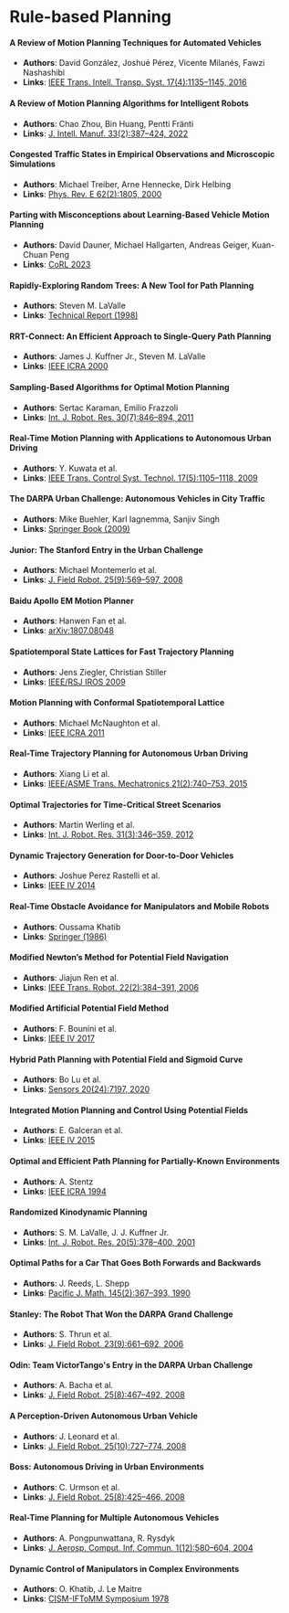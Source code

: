 # Rule-based Planning

#### A Review of Motion Planning Techniques for Automated Vehicles  
  * **Authors**: David González, Joshué Pérez, Vicente Milanés, Fawzi Nashashibi  
  * **Links**: [IEEE Trans. Intell. Transp. Syst. 17(4):1135–1145, 2016](https://doi.org/10.1109/TITS.2015.2498841)

#### A Review of Motion Planning Algorithms for Intelligent Robots  
  * **Authors**: Chao Zhou, Bin Huang, Pentti Fränti  
  * **Links**: [J. Intell. Manuf. 33(2):387–424, 2022](https://doi.org/10.1007/s10845-021-01845-w)

#### Congested Traffic States in Empirical Observations and Microscopic Simulations 
  * **Authors**: Michael Treiber, Arne Hennecke, Dirk Helbing  
  * **Links**: [Phys. Rev. E 62(2):1805, 2000](https://doi.org/10.1103/PhysRevE.62.1805)

#### Parting with Misconceptions about Learning-Based Vehicle Motion Planning  
  * **Authors**: David Dauner, Michael Hallgarten, Andreas Geiger, Kuan-Chuan Peng  
  * **Links**: [CoRL 2023](http://proceedings.mlr.press/v268/dauner23a.html)

#### Rapidly-Exploring Random Trees: A New Tool for Path Planning  
  * **Authors**: Steven M. LaValle  
  * **Links**: [Technical Report (1998)](https://msl.cs.uiuc.edu/~lavalle/papers/Lav98c.pdf)

#### RRT-Connect: An Efficient Approach to Single-Query Path Planning  
  * **Authors**: James J. Kuffner Jr., Steven M. LaValle  
  * **Links**: [IEEE ICRA 2000](https://ieeexplore.ieee.org/document/846291)

#### Sampling-Based Algorithms for Optimal Motion Planning  
  * **Authors**: Sertac Karaman, Emilio Frazzoli  
  * **Links**: [Int. J. Robot. Res. 30(7):846–894, 2011](https://doi.org/10.1177/0278364911406761)  

#### Real-Time Motion Planning with Applications to Autonomous Urban Driving  
  * **Authors**: Y. Kuwata et al.  
  * **Links**: [IEEE Trans. Control Syst. Technol. 17(5):1105–1118, 2009](https://doi.org/10.1109/TCST.2008.2006476)

#### The DARPA Urban Challenge: Autonomous Vehicles in City Traffic  
  * **Authors**: Mike Buehler, Karl Iagnemma, Sanjiv Singh  
  * **Links**: [Springer Book (2009)](https://link.springer.com/book/10.1007/978-3-540-88899-8)

#### Junior: The Stanford Entry in the Urban Challenge 
  * **Authors**: Michael Montemerlo et al.  
  * **Links**: [J. Field Robot. 25(9):569–597, 2008](https://doi.org/10.1002/rob.20255)

#### Baidu Apollo EM Motion Planner  
  * **Authors**: Hanwen Fan et al.  
  * **Links**: [arXiv:1807.08048](https://arxiv.org/abs/1807.08048)

#### Spatiotemporal State Lattices for Fast Trajectory Planning  
  * **Authors**: Jens Ziegler, Christian Stiller  
  * **Links**: [IEEE/RSJ IROS 2009](https://ieeexplore.ieee.org/document/5354790)

#### Motion Planning with Conformal Spatiotemporal Lattice 
  * **Authors**: Michael McNaughton et al.  
  * **Links**: [IEEE ICRA 2011](https://ieeexplore.ieee.org/document/5980140)

#### Real-Time Trajectory Planning for Autonomous Urban Driving 
  * **Authors**: Xiang Li et al.  
  * **Links**: [IEEE/ASME Trans. Mechatronics 21(2):740–753, 2015](https://doi.org/10.1109/TMECH.2015.2397013)

#### Optimal Trajectories for Time-Critical Street Scenarios
  * **Authors**: Martin Werling et al.  
  * **Links**: [Int. J. Robot. Res. 31(3):346–359, 2012](https://doi.org/10.1177/0278364911431267)

#### Dynamic Trajectory Generation for Door-to-Door Vehicles  
  * **Authors**: Joshue Perez Rastelli et al.  
  * **Links**: [IEEE IV 2014](https://ieeexplore.ieee.org/document/6856495)

#### Real-Time Obstacle Avoidance for Manipulators and Mobile Robots
  * **Authors**: Oussama Khatib  
  * **Links**: [Springer (1986)](https://link.springer.com/chapter/10.1007/978-1-4613-8997-2_29)

#### Modified Newton’s Method for Potential Field Navigation
  * **Authors**: Jiajun Ren et al.  
  * **Links**: [IEEE Trans. Robot. 22(2):384–391, 2006](https://doi.org/10.1109/TRO.2006.875528)

#### Modified Artificial Potential Field Method
  * **Authors**: F. Bounini et al.  
  * **Links**: [IEEE IV 2017](https://ieeexplore.ieee.org/document/7995815)

#### Hybrid Path Planning with Potential Field and Sigmoid Curve  
  * **Authors**: Bo Lu et al.  
  * **Links**: [Sensors 20(24):7197, 2020](https://doi.org/10.3390/s20247197)

#### Integrated Motion Planning and Control Using Potential Fields
  * **Authors**: E. Galceran et al.  
  * **Links**: [IEEE IV 2015](https://ieeexplore.ieee.org/document/7225723)

#### Optimal and Efficient Path Planning for Partially-Known Environments  
  * **Authors**: A. Stentz  
  * **Links**: [IEEE ICRA 1994](https://doi.org/10.1109/ROBOT.1994.351452)

#### Randomized Kinodynamic Planning  
  * **Authors**: S. M. LaValle, J. J. Kuffner Jr.  
  * **Links**: [Int. J. Robot. Res. 20(5):378–400, 2001](https://doi.org/10.1177/02783640122067453)

#### Optimal Paths for a Car That Goes Both Forwards and Backwards  
  * **Authors**: J. Reeds, L. Shepp  
  * **Links**: [Pacific J. Math. 145(2):367–393, 1990](https://msp.org/pjm/1990/145-2/pjm-v145-n2-p08-s.pdf)

#### Stanley: The Robot That Won the DARPA Grand Challenge
  * **Authors**: S. Thrun et al.  
  * **Links**: [J. Field Robot. 23(9):661–692, 2006](https://doi.org/10.1002/rob.20147)

#### Odin: Team VictorTango's Entry in the DARPA Urban Challenge  
  * **Authors**: A. Bacha et al.  
  * **Links**: [J. Field Robot. 25(8):467–492, 2008](https://doi.org/10.1002/rob.20248)

#### A Perception-Driven Autonomous Urban Vehicle
  * **Authors**: J. Leonard et al.  
  * **Links**: [J. Field Robot. 25(10):727–774, 2008](https://doi.org/10.1002/rob.20258)

#### Boss: Autonomous Driving in Urban Environments  
  * **Authors**: C. Urmson et al.  
  * **Links**: [J. Field Robot. 25(8):425–466, 2008](https://doi.org/10.1002/rob.20255)

#### Real-Time Planning for Multiple Autonomous Vehicles 
  * **Authors**: A. Pongpunwattana, R. Rysdyk  
  * **Links**: [J. Aerosp. Comput. Inf. Commun. 1(12):580–604, 2004](https://doi.org/10.2514/1.1673)

#### Dynamic Control of Manipulators in Complex Environments
  * **Authors**: O. Khatib, J. Le Maitre  
  * **Links**: [CISM-IFToMM Symposium 1978](https://doi.org/10.1007/978-3-7091-4332-6_7)  
